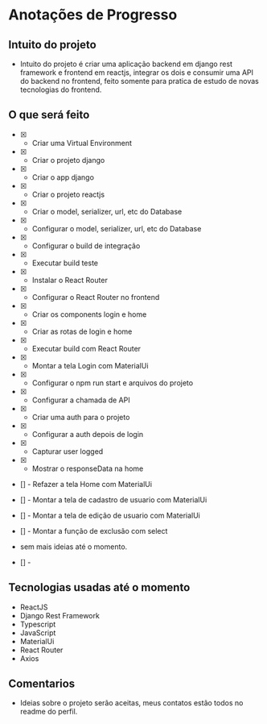 # Anotações de Progresso

## Intuito do projeto

 - Intuito do projeto é criar uma aplicação backend em django rest framework e frontend em reactjs, integrar os dois e consumir uma API do backend no frontend, feito somente para pratica de estudo de novas tecnologias do frontend.

## O que será feito

 - [x] - Criar uma Virtual Environment
 - [x] - Criar o projeto django
 - [x] - Criar o app django
 - [x] - Criar o projeto reactjs
 - [x] - Criar o model, serializer, url, etc do Database
 - [x] - Configurar o model, serializer, url, etc do Database
 - [x] - Configurar o build de integração
 - [x] - Executar build teste
 - [x] - Instalar o React Router
 - [x] - Configurar o React Router no frontend
 - [x] - Criar os components login e home
 - [x] - Criar as rotas de login e home
 - [x] - Executar build com React Router
 - [x] - Montar a tela Login com MaterialUi
 - [x] - Configurar o npm run start e arquivos do projeto
 - [x] - Configurar a chamada de API
 - [x] - Criar uma auth para o projeto
 - [x] - Configurar a auth depois de login
 - [x] - Capturar user logged
 - [x] - Mostrar o responseData na home
 - [] - Refazer a tela Home com MaterialUi
 - [] - Montar a tela de cadastro de usuario com MaterialUi
 - [] - Montar a tela de edição de usuario com MaterialUi
 - [] - Montar a função de exclusão com select

 - sem mais ideias até o momento.

 - [] - 

## Tecnologias usadas até o momento

 - ReactJS
 - Django Rest Framework
 - Typescript
 - JavaScript
 - MaterialUi
 - React Router
 - Axios

## Comentarios

 - Ideias sobre o projeto serão aceitas, meus contatos estão todos no readme do perfil.